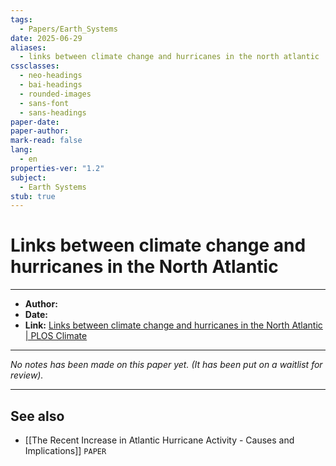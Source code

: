 ```yaml
---
tags:
  - Papers/Earth_Systems
date: 2025-06-29
aliases:
  - links between climate change and hurricanes in the north atlantic
cssclasses:
  - neo-headings
  - bai-headings
  - rounded-images
  - sans-font
  - sans-headings
paper-date: 
paper-author: 
mark-read: false
lang:
  - en
properties-ver: "1.2"
subject:
  - Earth Systems
stub: true
---
```

# Links between climate change and hurricanes in the North Atlantic

***

- **Author:**
- **Date:** 
- **Link:** [Links between climate change and hurricanes in the North Atlantic \| PLOS Climate](https://journals.plos.org/climate/article?id=10.1371/journal.pclm.0000186#:~:text=Many%20studies%20have%20examined%20the,4)

***

*No notes has been made on this paper yet. (It has been put on a waitlist for review).*

***
## See also
- [[The Recent Increase in Atlantic Hurricane Activity - Causes and Implications]] `PAPER`